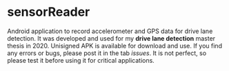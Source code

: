 # sensorReader
Android application to record accelerometer and GPS data for drive lane detection. It was developed and used for my **drive lane detection** master thesis in 2020. Unisigned APK is available for download and use. If you find any errors or bugs, please post it in the tab *issues*. It is not perfect, so please test it before using it for critical applications.
